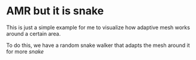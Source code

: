 # AMR but it is snake 

This is just a simple example for me to visualize how adaptive mesh works around a certain area. 

To do this, we have a random snake walker that adapts the mesh around it for more _snake_
